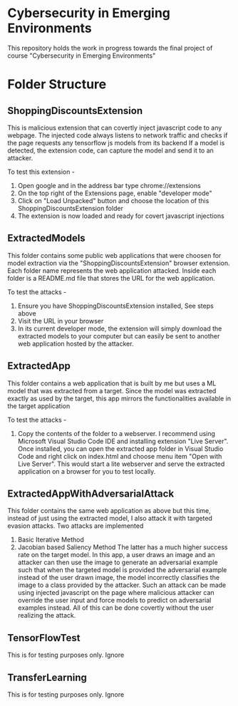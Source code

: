 # Cybersecurity in Emerging Environments
This repository holds the work in progress towards the final project of course "Cybersecurity in Emerging Environments"

# Folder Structure

## ShoppingDiscountsExtension
This is malicious extension that can covertly inject javascript code to any webpage.
The injected code always listens to network traffic and checks if the page requests any tensorflow js models from its backend
If a model is detected, the extension code, can capture the model and send it to an attacker.

To test this extension -
1. Open google and in the address bar type chrome://extensions
2.  On the top right of the Extensions page, enable "developer mode"
3. Click on "Load Unpacked" button and choose the location of this ShoppingDiscountsExtension folder
4. The extension is now loaded and ready for covert javascript injections

## ExtractedModels 
This folder contains some public web applications that were choosen for model extraction via the "ShoppingDiscountsExtension" browser extension.
Each folder name represents the web application attacked. Inside each folder is a README.md file that stores the URL for the web application.

To test the attacks -
1. Ensure you have ShoppingDiscountsExtension installed, See steps above
2.  Visit the URL in your browser
3. In its current developer mode, the extension will simply download the extracted models to your computer but can easily be sent to another web application hosted by the attacker.

## ExtractedApp
This folder contains a web application that is built by me but uses a ML model that was extracted from a target.
Since the model was extracted exactly as used by the target, this app mirrors the functionalities available in the target application

To test the attacks -
1. Copy the contents of the folder to a webserver. I recommend using Microsoft Visual Studio Code IDE and installing extension "Live Server". Once installed, you can open the extracted app folder in Visual Studio Code and right click on index.html and choose menu item "Open with Live Server". This would start a lite webserver and serve the extracted application on a browser for you to test locally.

## ExtractedAppWithAdversarialAttack
This folder contains the same web application as above but this time, instead of just using the extracted model, I also attack it with targeted evasion attacks.
Two attacks are implemented
1. Basic Iterative Method
2. Jacobian based Saliency Method 
The latter has a much higher success rate on the target model. In this app, a user draws an image and an attacker can then use the image to generate an adversarial example such that when the targeted model is provided the adversarial example instead of the user drawn image, the model incorrectly classifies the image to a class provided by the attacker. Such an attack can be made using injected javascript on the page where malicious attacker can override the user input and force models to predict on adversarial examples instead. All of this can be done covertly without the user realizing the attack.


## TensorFlowTest
This is for testing purposes only. Ignore

## TransferLearning
This is for testing purposes only. Ignore
